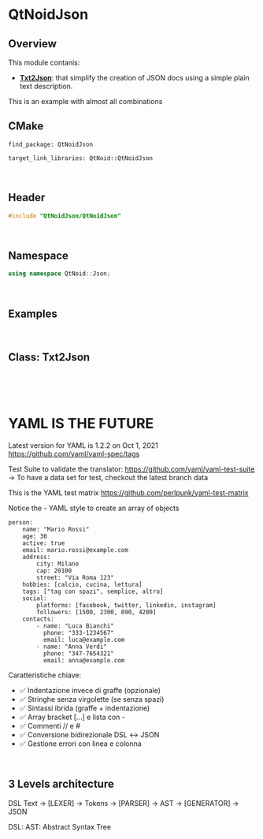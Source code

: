 # QtNoidJson

## Overview

This module contanis:
- [**Txt2Json**](#class-txt2json): that simplify the creation of JSON docs using
a simple plain text description.

This is an example with almost all combinations

## CMake
```
find_package: QtNoidJson

target_link_libraries: QtNoid::QtNoidJson
```

&nbsp;

## Header

```cpp
#include "QtNoidJson/QtNoidJson"
```

&nbsp;

## Namespace

```cpp
using namespace QtNoid::Json;
```

&nbsp;

## Examples


&nbsp;
## Class: Txt2Json

&nbsp;

&nbsp;



# YAML IS THE FUTURE

Latest version for YAML is 1.2.2 on Oct 1, 2021
https://github.com/yaml/yaml-spec/tags


Test Suite to validate the translator:
https://github.com/yaml/yaml-test-suite
-> To have a data set for test, checkout the latest branch data


This is the YAML test matrix
https://github.com/perlpunk/yaml-test-matrix

Notice the - YAML style to create an array of objects


```
person:
    name: "Mario Rossi"
    age: 30
    active: true
    email: mario.rossi@example.com
    address:
        city: Milano
        cap: 20100
        street: "Via Roma 123"
    hobbies: [calcio, cucina, lettura]
    tags: ["tag con spazi", semplice, altro]
    social:
        platforms: [facebook, twitter, linkedin, instagram]
        followers: [1500, 2300, 890, 4200]
    contacts:
        - name: "Luca Bianchi"
          phone: "333-1234567"
          email: luca@example.com
        - name: "Anna Verdi"
          phone: "347-7654321"
          email: anna@example.com

```


Caratteristiche chiave:
- ✅ Indentazione invece di graffe (opzionale)
- ✅ Stringhe senza virgolette (se senza spazi)
- ✅ Sintassi ibrida (graffe + indentazione)
- ✅ Array bracket [...] e lista con -
- ✅ Commenti // e #
- ✅ Conversione bidirezionale DSL ↔ JSON
- ✅ Gestione errori con linea e colonna


&nbsp;
## 3 Levels architecture

DSL Text → [LEXER] → Tokens → [PARSER] → AST → [GENERATOR] → JSON

DSL: 
AST: Abstract Syntax Tree
&nbsp;

